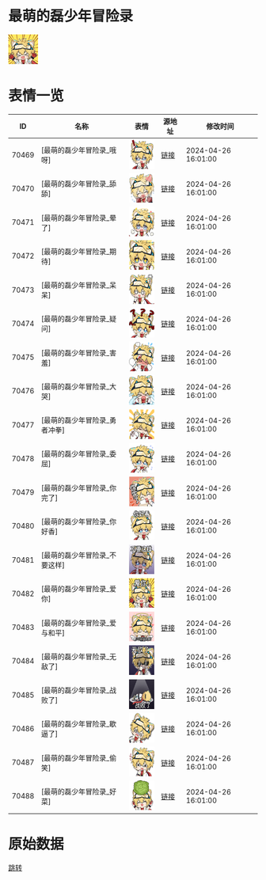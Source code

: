 # 最萌的磊少年冒险录

<img src="./cover.png" height="60" alt="cover" />

# 表情一览

|ID|名称|表情|源地址|修改时间|
|----|----|----|----|----|
|70469|[最萌的磊少年冒险录_哦呀]|<img src="./pic/070469_%5B最萌的磊少年冒险录_哦呀%5D.png" height="60" alt="哦呀"/>|[链接](https://i0.hdslb.com/bfs/garb/eb64e2aeb3c1ed08e15ec7a9e2033485e9d042a4.png)|2024-04-26 16:01:00|
|70470|[最萌的磊少年冒险录_舔舔]|<img src="./pic/070470_%5B最萌的磊少年冒险录_舔舔%5D.png" height="60" alt="舔舔"/>|[链接](https://i0.hdslb.com/bfs/garb/ad5ef7063c31c91ec6be242373c2e81bcaf97004.png)|2024-04-26 16:01:00|
|70471|[最萌的磊少年冒险录_晕了]|<img src="./pic/070471_%5B最萌的磊少年冒险录_晕了%5D.png" height="60" alt="晕了"/>|[链接](https://i0.hdslb.com/bfs/garb/39fc5a33ef58d74ef06ff2564f7eca96447214a2.png)|2024-04-26 16:01:00|
|70472|[最萌的磊少年冒险录_期待]|<img src="./pic/070472_%5B最萌的磊少年冒险录_期待%5D.png" height="60" alt="期待"/>|[链接](https://i0.hdslb.com/bfs/garb/187d4706574f52bb53b1437cde4f1eec8000926a.png)|2024-04-26 16:01:00|
|70473|[最萌的磊少年冒险录_呆呆]|<img src="./pic/070473_%5B最萌的磊少年冒险录_呆呆%5D.png" height="60" alt="呆呆"/>|[链接](https://i0.hdslb.com/bfs/garb/3c60b0ff39e05808b7f8bb5dfbbfcc9de60c5610.png)|2024-04-26 16:01:00|
|70474|[最萌的磊少年冒险录_疑问]|<img src="./pic/070474_%5B最萌的磊少年冒险录_疑问%5D.png" height="60" alt="疑问"/>|[链接](https://i0.hdslb.com/bfs/garb/0d77c0650091f056741261348402dd7d17e59649.png)|2024-04-26 16:01:00|
|70475|[最萌的磊少年冒险录_害羞]|<img src="./pic/070475_%5B最萌的磊少年冒险录_害羞%5D.png" height="60" alt="害羞"/>|[链接](https://i0.hdslb.com/bfs/garb/c11f08c104ab4731c3e04bd6153e28f6293363ac.png)|2024-04-26 16:01:00|
|70476|[最萌的磊少年冒险录_大哭]|<img src="./pic/070476_%5B最萌的磊少年冒险录_大哭%5D.png" height="60" alt="大哭"/>|[链接](https://i0.hdslb.com/bfs/garb/92b7f0135d2e7f55469b5c7df5168ba515ec9a00.png)|2024-04-26 16:01:00|
|70477|[最萌的磊少年冒险录_勇者冲拳]|<img src="./pic/070477_%5B最萌的磊少年冒险录_勇者冲拳%5D.png" height="60" alt="勇者冲拳"/>|[链接](https://i0.hdslb.com/bfs/garb/e3323d584b736e58dcac66bee6411a1c2642eb36.png)|2024-04-26 16:01:00|
|70478|[最萌的磊少年冒险录_委屈]|<img src="./pic/070478_%5B最萌的磊少年冒险录_委屈%5D.png" height="60" alt="委屈"/>|[链接](https://i0.hdslb.com/bfs/garb/b55ac97982b70fee038992eed27d29996fbe204c.png)|2024-04-26 16:01:00|
|70479|[最萌的磊少年冒险录_你完了]|<img src="./pic/070479_%5B最萌的磊少年冒险录_你完了%5D.png" height="60" alt="你完了"/>|[链接](https://i0.hdslb.com/bfs/garb/b4b919508a5447262089acde75225b801f980afb.png)|2024-04-26 16:01:00|
|70480|[最萌的磊少年冒险录_你好香]|<img src="./pic/070480_%5B最萌的磊少年冒险录_你好香%5D.png" height="60" alt="你好香"/>|[链接](https://i0.hdslb.com/bfs/garb/20b3bea4b262d5c815e692a24c95838e33d734be.png)|2024-04-26 16:01:00|
|70481|[最萌的磊少年冒险录_不要这样]|<img src="./pic/070481_%5B最萌的磊少年冒险录_不要这样%5D.png" height="60" alt="不要这样"/>|[链接](https://i0.hdslb.com/bfs/garb/e70c0fbb431445b98f71419d5a863b7c21554b6f.png)|2024-04-26 16:01:00|
|70482|[最萌的磊少年冒险录_爱你]|<img src="./pic/070482_%5B最萌的磊少年冒险录_爱你%5D.png" height="60" alt="爱你"/>|[链接](https://i0.hdslb.com/bfs/garb/108b98febda2214a0083b9d28e51e02462e8c23d.png)|2024-04-26 16:01:00|
|70483|[最萌的磊少年冒险录_爱与和平]|<img src="./pic/070483_%5B最萌的磊少年冒险录_爱与和平%5D.png" height="60" alt="爱与和平"/>|[链接](https://i0.hdslb.com/bfs/garb/1b75b918f957a7bd98fae145fbd744f8934c716b.png)|2024-04-26 16:01:00|
|70484|[最萌的磊少年冒险录_无敌了]|<img src="./pic/070484_%5B最萌的磊少年冒险录_无敌了%5D.png" height="60" alt="无敌了"/>|[链接](https://i0.hdslb.com/bfs/garb/eb269a6930d344465a7ba8053c4526151c336e4a.png)|2024-04-26 16:01:00|
|70485|[最萌的磊少年冒险录_战败了]|<img src="./pic/070485_%5B最萌的磊少年冒险录_战败了%5D.png" height="60" alt="战败了"/>|[链接](https://i0.hdslb.com/bfs/garb/0442753dae517f9ddbb977e207789738bb9508bb.png)|2024-04-26 16:01:00|
|70486|[最萌的磊少年冒险录_歇逼了]|<img src="./pic/070486_%5B最萌的磊少年冒险录_歇逼了%5D.png" height="60" alt="歇逼了"/>|[链接](https://i0.hdslb.com/bfs/garb/e0810b8a0a73889b67766d8036edfc84d7d1c479.png)|2024-04-26 16:01:00|
|70487|[最萌的磊少年冒险录_偷笑]|<img src="./pic/070487_%5B最萌的磊少年冒险录_偷笑%5D.png" height="60" alt="偷笑"/>|[链接](https://i0.hdslb.com/bfs/garb/9cdae1617c7a8877dd7d7a2f8361a499a24afe2d.png)|2024-04-26 16:01:00|
|70488|[最萌的磊少年冒险录_好菜]|<img src="./pic/070488_%5B最萌的磊少年冒险录_好菜%5D.png" height="60" alt="好菜"/>|[链接](https://i0.hdslb.com/bfs/garb/2a67944923ffa5f1b60553b5240b375c6391963c.png)|2024-04-26 16:01:00|

# 原始数据

[跳转](./raw.json)

